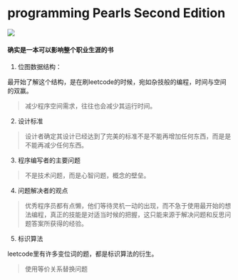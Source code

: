 # programming Pearls Second Edition
![](https://raw.githubusercontent.com/wiki/ooooor/siren/programming_pearls.jpg)

#### 确实是一本可以影响整个职业生涯的书

1. 位图数据结构：

最开始了解这个结构，是在刷leetcode的时候，宛如杂技般的编程，时间与空间的双赢。

> 减少程序空间需求，往往也会减少其运行时间。

2. 设计标准

> 设计者确定其设计已经达到了完美的标准不是不能再增加任何东西，而是是不能再减少任何东西。

3. 程序编写者的主要问题

> 不是技术问题，而是心智问题，概念的壁垒。

4. 问题解决者的观点

> 优秀程序员都有点懒，他们等待灵机一动的出现，而不急于使用最开始的想法编程，真正的技能是对适当时候的把握，这只能来源于解决问题和反思问题答案所获得的经验。

5. 标识算法

leetcode里有许多变位词的题，都是标识算法的衍生。

> 使用等价关系替换问题
